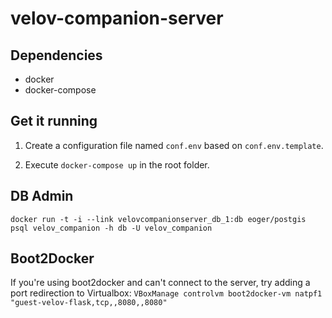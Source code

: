 # velov-companion-server


## Dependencies

- docker
- docker-compose

## Get it running

1. Create a configuration file named `conf.env` based on `conf.env.template`.

2. Execute `docker-compose up` in the root folder.

## DB Admin

`docker run -t -i --link velovcompanionserver_db_1:db eoger/postgis psql velov_companion -h db -U velov_companion`

## Boot2Docker

If you're using boot2docker and can't connect to the server, try adding a port redirection to Virtualbox:
`VBoxManage controlvm boot2docker-vm natpf1 "guest-velov-flask,tcp,,8080,,8080"`
